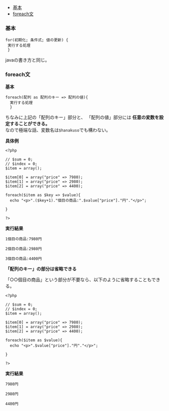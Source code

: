 * [基本](#基本)
* [foreach文](#foreach文)

### 基本

    for(初期化; 条件式; 値の更新) {
     実行する処理
     }

javaの書き方と同じ。

### foreach文

**基本**

    foreach(配列 as 配列のキー => 配列の値){
      実行する処理
      }

 ちなみに上記の「配列のキー」部分と、 「配列の値」部分には **任意の変数を設定することができる。**  
 なので極端な話、変数名は`$hanakuso`でも構わない。

**具体例**

```
<?php

// $sum = 0;
// $index = 0;
$item = array();

$item[0] = array("price" => 7980);
$item[1] = array("price" => 2980);
$item[2] = array("price" => 4400);

foreach($item as $key => $value){
  echo "<p>".($key+1)."個目の商品:".$value["price"]."円"."</p>";
  
}

?>
```

**実行結果**

```
1個目の商品:7980円

2個目の商品:2980円

3個目の商品:4400円
```

**「配列のキー」の部分は省略できる**

「○○個目の商品」という部分が不要なら、以下のように省略することもできる。

```
<?php

// $sum = 0;
// $index = 0;
$item = array();

$item[0] = array("price" => 7980);
$item[1] = array("price" => 2980);
$item[2] = array("price" => 4400);

foreach($item as $value){
  echo "<p>".$value["price"]."円"."</p>";
  
}

?>
```

**実行結果**

```
7980円

2980円

4400円
```

